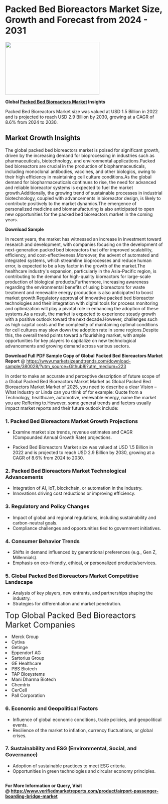 <H1>Packed Bed Bioreactors Market Size, Growth and Forecast from 2024 - 2031</H1><img class="aligncenter size-medium wp-image-584254" src="https://thirdeyenews.in/wp-content/uploads/2024/09/Global-Market-Research-300x168.jpeg" alt="" width="300" height="168" /><p><strong>Global&nbsp;<a href="https://www.marketsizeandtrends.com/download-sample/380028/?utm_source=Github8j?utm_medium=223">Packed Bed Bioreactors Market</a> Insights</strong></p><p>Packed Bed Bioreactors Market size was valued at USD 1.5 Billion in 2022 and is projected to reach USD 2.9 Billion by 2030, growing at a CAGR of 8.6% from 2024 to 2030.</p><p><h2>Market Growth Insights</h2> <p>The global packed bed bioreactors market is poised for significant growth, driven by the increasing demand for bioprocessing in industries such as pharmaceuticals, biotechnology, and environmental applications.Packed bed bioreactors are crucial in the production of biopharmaceuticals, including monoclonal antibodies, vaccines, and other biologics, owing to their high efficiency in maintaining cell culture conditions.As the global demand for biopharmaceuticals continues to rise, the need for advanced and reliable bioreactor systems is expected to fuel the market growth.Additionally, the growing trend of sustainable processes in industrial biotechnology, coupled with advancements in bioreactor design, is likely to contribute positively to the market dynamics.The emergence of personalized medicine and biomanufacturing is also anticipated to open new opportunities for the packed bed bioreactors market in the coming years.</p> <p><strong>Download Sample</strong></p> <p>In recent years, the market has witnessed an increase in investment toward research and development, with companies focusing on the development of next-generation packed bed bioreactors that offer improved scalability, efficiency, and cost-effectiveness.Moreover, the advent of automated and integrated systems, which streamline bioprocesses and reduce human error, is expected to be a key factor in the growth of the market.The healthcare industry's expansion, particularly in the Asia-Pacific region, is contributing to the demand for high-quality bioreactors for large-scale production of biological products.Furthermore, increasing awareness regarding the environmental benefits of using bioreactors for waste treatment and renewable energy production is also anticipated to boost market growth.Regulatory approval of innovative packed bed bioreactor technologies and their integration with digital tools for process monitoring and optimization will play a pivotal role in enhancing the adoption of these systems.As a result, the market is expected to experience steady growth with a positive outlook toward the next decade.However, challenges such as high capital costs and the complexity of maintaining optimal conditions for cell cultures may slow down the adoption rate in some regions.Despite this, the overall trend points toward a flourishing market, with ample opportunities for key players to capitalize on new technological advancements and growing demand across various sectors.<p><span class=""><strong>Download Full PDF Sample Copy of Global Packed Bed Bioreactors Market Report</strong> @ <a href="https://www.marketsizeandtrends.com/download-sample/380028/?utm_source=Github8j?utm_medium=223" target="_blank">https://www.marketsizeandtrends.com/download-sample/380028/?utm_source=Github8j?utm_medium=223</a></span></p><p>In order to make an accurate and perceptive description of future scope of a Global&nbsp;Packed Bed Bioreactors Market Market as Global&nbsp;Packed Bed Bioreactors Market Market of 2025, you need to describe a clear Vision &ndash; What Industry or Linda can you think of for example: Quote from a Technology, healthcare, automotive, renewable energy, name the market you are Reffering to.However, some general trends and factors usually impact market reports and their future outlook include:</p><h3>1.&nbsp;<strong>Packed Bed Bioreactors Market Growth Projections</strong></h3><ul><li>Examine market size trends, revenue estimates and CAGR (Compounded Annual Growth Rate) projections.</li><li><p>Packed Bed Bioreactors Market size was valued at USD 1.5 Billion in 2022 and is projected to reach USD 2.9 Billion by 2030, growing at a CAGR of 8.6% from 2024 to 2030.</p></li></ul><h3>2.&nbsp;<strong>Packed Bed Bioreactors Market Technological Advancements</strong></h3><ul><li>Integration of AI, IoT, blockchain, or automation in the industry.</li><li>Innovations driving cost reductions or improving efficiency.</li></ul><h3>3.&nbsp;<strong>Regulatory and Policy Changes</strong></h3><ul><li>Impact of global and regional regulations, including sustainability and carbon-neutral goals.</li><li>Compliance challenges and opportunities tied to government initiatives.</li></ul><h3>4.&nbsp;<strong>Consumer Behavior Trends</strong></h3><ul><li>Shifts in demand influenced by generational preferences (e.g., Gen Z, Millennials).</li><li>Emphasis on eco-friendly, ethical, or personalized products/services.</li></ul><h3>5.&nbsp;<strong>Global Packed Bed Bioreactors Market Competitive Landscape</strong></h3><ul><li>Analysis of key players, new entrants, and partnerships shaping the industry.</li><li>Strategies for differentiation and market penetration.</li></ul><p data-pm-slice="1 1 []"><span style="color: inherit; font-family: inherit; font-size: 25px;">Top Global Packed Bed Bioreactors Market Companies</span></p><div class="" data-test-id=""><p><li>Merck Group</li><li> Cytiva</li><li> Getinge</li><li> Eppendorf AG</li><li> Sartorius Group</li><li> GE Healthcare</li><li> PBS Biotech</li><li> TAP Biosystems</li><li> Mani Dharma Biotech</li><li> Chemtrix</li><li> CerCell</li><li> Pall Corporation</li></p></div><h3>6.&nbsp;<strong>Economic and Geopolitical Factors</strong></h3><ul><li>Influence of global economic conditions, trade policies, and geopolitical events.</li><li>Resilience of the market to inflation, currency fluctuations, or global crises.</li></ul><h3>7.&nbsp;<strong>Sustainability and ESG (Environmental, Social, and Governance)</strong></h3><ul><li>Adoption of sustainable practices to meet ESG criteria.</li><li>Opportunities in green technologies and circular economy principles.</li></ul><h2><strong style="font-size: 14px;">For More Information or Query, Visit @&nbsp;</strong><a style="background-color: #ffffff; font-size: 14px;" href="https://www.marketsizeandtrends.com/report/packed-bed-bioreactors-market/" target="_blank">https://www.verifiedmarketreports.com/product/airport-passenger-boarding-bridge-market</a></h2>